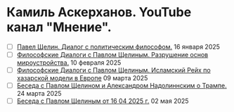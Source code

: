 # Камиль Аскерханов. YouTube канал "Мнение".

- [ ] [Павел Щелин. Диалог с политическим философом.](2025_01_16.md) 16 января 2025
- [ ] [Философские Диалоги с Павлом Щелиным. Разрушение основ мироустройства.](2025_02_10.md) 10 февраля 2025
- [ ] [Философские Диалоги с Павлом Щелиным. Исламский Рейх по хазарской модели в Европе](2025_03_09.md) 09 марта 2025
- [ ] [Беседа с Павлом Щелином и Александром Надолиннским о Трампе.](2025_03_24.md) 24 марта 2025
- [ ] [Беседа с Павлом Щелиным от 16 04 2025 г.](2025_05_02.md) 02 мая 2025
